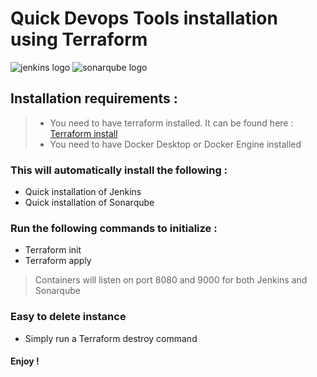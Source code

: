 # Quick Devops Tools installation using Terraform

![jenkins logo](https://upload.wikimedia.org/wikipedia/commons/e/e9/Jenkins_logo.svg)
![sonarqube logo](https://fr.wikipedia.org/wiki/Fichier:Sonarqube_logo.png#/media/Fichier:Sonarqube_logo.png)

## Installation requirements :

> - You need to have terraform installed. It can be found here : [Terraform install](https://developer.hashicorp.com/terraform/tutorials/docker-get-started/install-cli)
> - You need to have Docker Desktop or Docker Engine installed

### This will automatically install the following :

- Quick installation of Jenkins
- Quick installation of Sonarqube

### Run the following commands to initialize :

- Terraform init
- Terraform apply

> Containers will listen on port 8080 and 9000 for both Jenkins and Sonarqube

### Easy to delete instance

- Simply run a Terraform destroy command

#### Enjoy !
